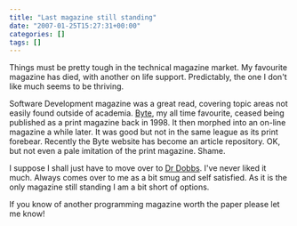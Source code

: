 ```yaml
---
title: "Last magazine still standing"
date: "2007-01-25T15:27:31+00:00"
categories: []
tags: []
---
```


Things must be pretty tough in the technical magazine market. My favourite magazine has died, with another on life support. Predictably, the one I don't like much seems to be thriving.

Software Development magazine was a great read, covering topic areas not easily found outside of academia. <a href="http://web.archive.org/web/20110708110107/http://byte.com/">Byte</a>, my all time favourite, ceased being published as a print magazine back in 1998. It then morphed into an on-line magazine a while later. It was good but not in the same league as its print forebear. Recently the Byte website has become an article repository. OK, but not even a pale imitation of the print magazine. Shame.

I suppose I shall just have to move over to <a href="http://www.ddj.com/">Dr Dobbs</a>. I've never liked it much. Always comes over to me as a bit smug and self satisfied. As it is the only magazine still standing I am a bit short of options.

If you know of another programming magazine worth the paper please let me know! 
